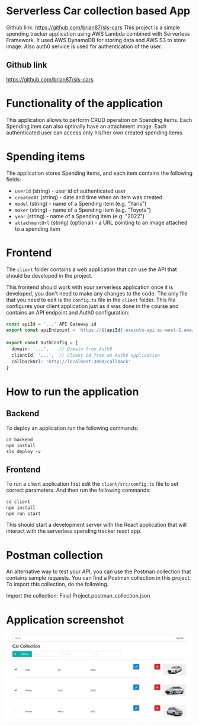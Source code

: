 # Serverless Car collection based App
Github link: https://github.com/brian87/sls-cars
This project is a simple spending tracker application using AWS Lambda combined with Serverless Framework. It used AWS DynamoDB for storing data and AWS S3 to store image. Also auth0 service is used for authentication of the user.
## Github link
https://github.com/brian87/sls-cars
# Functionality of the application

This application allows to perform CRUD operation on Spending items. Each Spending item can also optinally have an attachment image. Each authenticated user can access only his/her own created spending items.

# Spending items

The application stores Spending items, and each item contains the following fields:

* `userId` (string) - user id of authenticated user
* `createdAt` (string) - date and time when an item was created
* `model` (string) - name of a Spending item (e.g. "Yaris")
* `maker` (string) - name of a Spending item (e.g. "Toyota")
* `year` (string) - name of a Spending item (e.g. "2022")
* `attachmentUrl` (string) (optional) - a URL pointing to an image attached to a spending item

# Frontend

The `client` folder contains a web application that can use the API that should be developed in the project.

This frontend should work with your serverless application once it is developed, you don't need to make any changes to the code. The only file that you need to edit is the `config.ts` file in the `client` folder. This file configures your client application just as it was done in the course and contains an API endpoint and Auth0 configuration:

```ts
const apiId = '...' API Gateway id
export const apiEndpoint = `https://${apiId}.execute-api.eu-west-1.amazonaws.com/dev`

export const authConfig = {
  domain: '...',    // Domain from Auth0
  clientId: '...',  // Client id from an Auth0 application
  callbackUrl: 'http://localhost:3000/callback'
}
```

# How to run the application

## Backend

To deploy an application run the following commands:

```
cd backend
npm install
sls deploy -v
```

## Frontend

To run a client application first edit the `client/src/config.ts` file to set correct parameters. And then run the following commands:

```
cd client
npm install
npm run start
```

This should start a development server with the React application that will interact with the serverless spending tracker react app.

# Postman collection

An alternative way to test your API, you can use the Postman collection that contains sample requests. You can find a Postman collection in this project. To import this collection, do the following.

Import the collection: Final Project.postman_collection.json

# Application screenshot

![Alt text](images/CarsApp.png?raw=true "Image 1")


